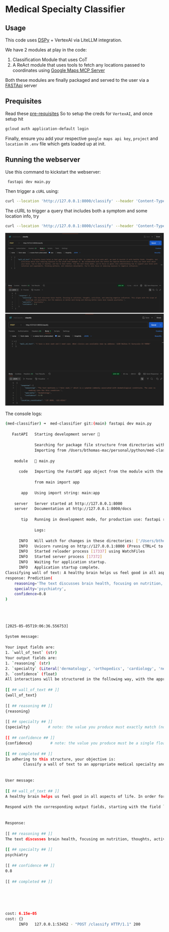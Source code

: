 # Medical Specialty Classifier
<tbd>

## Usage
This code uses [DSPy](https://dspy.ai/) + VertexAI via LiteLLM integration.

We have 2 modules at play in the code:
1. Classification Module that uses CoT
2. A ReAct module that uses tools to fetch any locations passed to coordinates using [Google Maps MCP Server](https://github.com/modelcontextprotocol/servers/tree/main/src/google-maps)

Both these modules are finally packaged and served to the user via a [FASTApi](https://fastapi.tiangolo.com/) server

## Prequisites
Read these [pre-requisites](https://docs.litellm.ai/docs/providers/vertex#pre-requisites)
So to setup the creds for `VertexAI`, and once setup
 hit
```bash
gcloud auth application-default login  
```

Finally, ensure you add your respective `google maps api key`,  `project` and `location` in `.env` file which gets loaded up at init.

## Running the webserver
Use this command to kickstart the webserver:
```bash
 fastapi dev main.py
```

Then trigger a `cURL` using:

```bash
curl --location 'http://127.0.0.1:8000/classify' --header 'Content-Type: application/json' --data '{"wall_of_text":"A healthy brain helps us feel good in all aspects of life. In order for it to work well, we need to nourish it with healthy foods, thoughts, and activities while also reducing exposure to the stuff that damages it. We collaborated with the Centre for Applied Neuroscience to help you learn more about your brain, how to keep it healthy, and how to feel better. For the next three weeks, you’ll focus on goals like understanding how to support your brain with nutrition and supplements, thinking patterns, and lifestyle adjustments. You’ll also focus on reducing exposure to negative influences."}'
```

The cURL to trigger a query that includes both a symptom and some location info, try
```bash
curl --location 'http://127.0.0.1:8000/classify' --header 'Content-Type: application/json' --data '{"wall_of_text":"I have a skin rash and I need care. What clinics are available near my address: 1228 Balboa Ct Sunnyvale CA 94086"}'
```


![Medical Specialty Classifier](./screenshots/example.png "Medical Specialty Classifier")
![Medical Specialty Classifier](./screenshots/example-with-address.png "Medical Specialty Classifier with Coordinates extracted using https://github.com/modelcontextprotocol/servers/tree/main/src/google-maps")

The  console logs:
```bash
(med-classifier) ➜  med-classifier git:(main) fastapi dev main.py

   FastAPI   Starting development server 🚀
 
             Searching for package file structure from directories with __init__.py files
             Importing from /Users/bthomas-mac/personal/python/med-classifier
 
    module   🐍 main.py
 
      code   Importing the FastAPI app object from the module with the following code:
 
             from main import app
 
       app   Using import string: main:app
 
    server   Server started at http://127.0.0.1:8000
    server   Documentation at http://127.0.0.1:8000/docs
 
       tip   Running in development mode, for production use: fastapi run
 
             Logs:
 
      INFO   Will watch for changes in these directories: ['/Users/bthomas-mac/personal/python/med-classifier']
      INFO   Uvicorn running on http://127.0.0.1:8000 (Press CTRL+C to quit)
      INFO   Started reloader process [17337] using WatchFiles
      INFO   Started server process [17372]
      INFO   Waiting for application startup.
      INFO   Application startup complete.
Classifying wall of text: A healthy brain helps us feel good in all aspects of life. In order for it to work well, we need to nourish it with healthy foods, thoughts, and activities while also reducing exposure to the stuff that damages it. We collaborated with the Centre for Applied Neuroscience to help you learn more about your brain, how to keep it healthy, and how to feel better. For the next three weeks, you’ll focus on goals like understanding how to support your brain with nutrition and supplements, thinking patterns, and lifestyle adjustments. You’ll also focus on reducing exposure to negative influences.
response: Prediction(
    reasoning='The text discusses brain health, focusing on nutrition, thoughts, activities, and reducing negative influences. This aligns with the scope of neurology and psychiatry, but the emphasis on mental well-being and feeling better leans more towards psychiatry.',
    specialty='psychiatry',
    confidence=0.8
)




[2025-05-05T19:06:36.556753]

System message:

Your input fields are:
1. `wall_of_text` (str)
Your output fields are:
1. `reasoning` (str)
2. `specialty` (Literal['dermatology', 'orthopedics', 'cardiology', 'neurology', 'psychiatry', 'pediatrics', 'internal medicine', 'family medicine', 'emergency medicine', 'radiology'])
3. `confidence` (float)
All interactions will be structured in the following way, with the appropriate values filled in.

[[ ## wall_of_text ## ]]
{wall_of_text}

[[ ## reasoning ## ]]
{reasoning}

[[ ## specialty ## ]]
{specialty}        # note: the value you produce must exactly match (no extra characters) one of: dermatology; orthopedics; cardiology; neurology; psychiatry; pediatrics; internal medicine; family medicine; emergency medicine; radiology

[[ ## confidence ## ]]
{confidence}        # note: the value you produce must be a single float value

[[ ## completed ## ]]
In adhering to this structure, your objective is: 
        Classify a wall of text to an appropriate medical specialty and confidence score. If nothing matches (confidence is less than 0.5), return ''


User message:

[[ ## wall_of_text ## ]]
A healthy brain helps us feel good in all aspects of life. In order for it to work well, we need to nourish it with healthy foods, thoughts, and activities while also reducing exposure to the stuff that damages it. We collaborated with the Centre for Applied Neuroscience to help you learn more about your brain, how to keep it healthy, and how to feel better. For the next three weeks, you’ll focus on goals like understanding how to support your brain with nutrition and supplements, thinking patterns, and lifestyle adjustments. You’ll also focus on reducing exposure to negative influences.

Respond with the corresponding output fields, starting with the field `[[ ## reasoning ## ]]`, then `[[ ## specialty ## ]]` (must be formatted as a valid Python Literal['dermatology', 'orthopedics', 'cardiology', 'neurology', 'psychiatry', 'pediatrics', 'internal medicine', 'family medicine', 'emergency medicine', 'radiology']), then `[[ ## confidence ## ]]` (must be formatted as a valid Python float), and then ending with the marker for `[[ ## completed ## ]]`.


Response:

[[ ## reasoning ## ]]
The text discusses brain health, focusing on nutrition, thoughts, activities, and reducing negative influences. This aligns with the scope of neurology and psychiatry, but the emphasis on mental well-being and feeling better leans more towards psychiatry.

[[ ## specialty ## ]]
psychiatry

[[ ## confidence ## ]]
0.8

[[ ## completed ## ]]





cost: 6.15e-05
cost: {}
      INFO   127.0.0.1:53452 - "POST /classify HTTP/1.1" 200
```